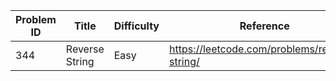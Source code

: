 | Problem ID | Title | Difficulty | Reference
| --- | --- | --- | ---
| 344 | Reverse String | Easy | https://leetcode.com/problems/reverse-string/
